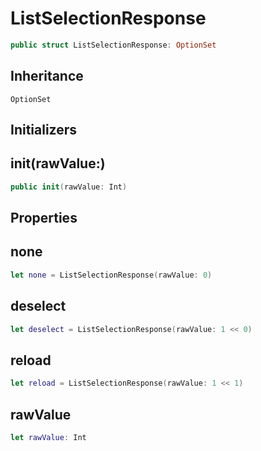 # ListSelectionResponse

``` swift
public struct ListSelectionResponse: OptionSet
```

## Inheritance

`OptionSet`

## Initializers

## init(rawValue:)

``` swift
public init(rawValue: Int)
```

## Properties

## none

``` swift
let none = ListSelectionResponse(rawValue: 0)
```

## deselect

``` swift
let deselect = ListSelectionResponse(rawValue: 1 << 0)
```

## reload

``` swift
let reload = ListSelectionResponse(rawValue: 1 << 1)
```

## rawValue

``` swift
let rawValue: Int
```
